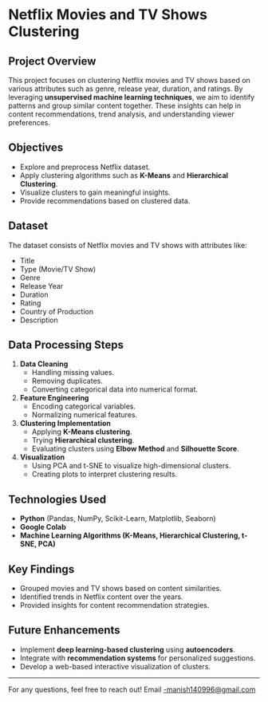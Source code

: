 # Netflix Movies and TV Shows Clustering

## Project Overview
This project focuses on clustering Netflix movies and TV shows based on various attributes such as genre, release year, duration, and ratings. By leveraging **unsupervised machine learning techniques**, we aim to identify patterns and group similar content together. These insights can help in content recommendations, trend analysis, and understanding viewer preferences.

## Objectives
- Explore and preprocess Netflix dataset.
- Apply clustering algorithms such as **K-Means** and **Hierarchical Clustering**.
- Visualize clusters to gain meaningful insights.
- Provide recommendations based on clustered data.

## Dataset
The dataset consists of Netflix movies and TV shows with attributes like:
- Title
- Type (Movie/TV Show)
- Genre
- Release Year
- Duration
- Rating
- Country of Production
- Description

## Data Processing Steps
1. **Data Cleaning**
   - Handling missing values.
   - Removing duplicates.
   - Converting categorical data into numerical format.
2. **Feature Engineering**
   - Encoding categorical variables.
   - Normalizing numerical features.
3. **Clustering Implementation**
   - Applying **K-Means clustering**.
   - Trying **Hierarchical clustering**.
   - Evaluating clusters using **Elbow Method** and **Silhouette Score**.
4. **Visualization**
   - Using PCA and t-SNE to visualize high-dimensional clusters.
   - Creating plots to interpret clustering results.

## Technologies Used
- **Python** (Pandas, NumPy, Scikit-Learn, Matplotlib, Seaborn)
- **Google Colab**
- **Machine Learning Algorithms (K-Means, Hierarchical Clustering, t-SNE, PCA)**



## Key Findings
- Grouped movies and TV shows based on content similarities.
- Identified trends in Netflix content over the years.
- Provided insights for content recommendation strategies.

## Future Enhancements
- Implement **deep learning-based clustering** using **autoencoders**.
- Integrate with **recommendation systems** for personalized suggestions.
- Develop a web-based interactive visualization of clusters.


---
For any questions, feel free to reach out!
Email -manish140996@gmail.com

